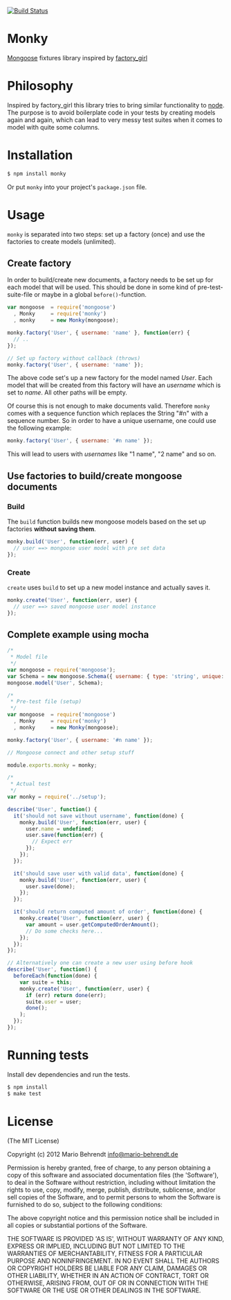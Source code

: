 [![Build Status](https://secure.travis-ci.org/mbehrendt/monky.png?branch=master)](https://travis-ci.org/mbehrendt/monky)

# Monky

[Mongoose](http://mongoosejs.com) fixtures library inspired by [factory_girl](https://github.com/thoughtbot/factory_girl)

# Philosophy

Inspired by factory_girl this library tries to bring similar functionality to [node](http://nodejs.org). The purpose is to avoid boilerplate code in your tests by creating models again and again, which can lead to very messy test suites when it comes to model with quite some columns.

# Installation

```bash
$ npm install monky
```

Or put `monky` into your project's `package.json` file.

# Usage

`monky` is separated into two steps: set up a factory (once) and use the factories to create models (unlimited).

## Create factory

In order to build/create new documents, a factory needs to be set up for each model that will be used. This should be done in some kind of pre-test-suite-file or maybe in a global `before()`-function.

```js
var mongoose  = require('mongoose')
  , Monky     = require('monky')
  , monky     = new Monky(mongoose);

monky.factory('User', { username: 'name' }, function(err) {
  // ..
});

// Set up factory without callback (throws)
monky.factory('User', { username: 'name' });
```

The above code set's up a new factory for the model named _User_. Each model that will be created from this factory will have an _username_ which is set to _name_. All other paths will be empty.

Of course this is not enough to make documents valid. Therefore `monky` comes with a sequence function which replaces the String "#n" with a sequence number. So in order to have a unique username, one could use the following example:

```js
monky.factory('User', { username: '#n name' });
```

This will lead to users with _usernames_ like "1 name", "2 name" and so on.

## Use factories to build/create mongoose documents

### Build

The `build` function builds new mongoose models based on the set up factories **without saving them**.

```js
monky.build('User', function(err, user) {
  // user ==> mongoose user model with pre set data
});
```

### Create

`create` uses `build` to set up a new model instance and actually saves it.

```js
monky.create('User', function(err, user) {
  // user ==> saved mongoose user model instance
});
```

## Complete example using mocha

```js
/*
 * Model file
 */
var mongoose = require('mongoose');
var Schema = new mongoose.Schema({ username: { type: 'string', unique: true, required: true }});
mongoose.model('User', Schema);

/*
 * Pre-test file (setup)
 */
var mongoose  = require('mongoose')
  , Monky     = require('monky')
  , monky     = new Monky(mongoose);

monky.factory('User', { username: '#n name' });

// Mongoose connect and other setup stuff

module.exports.monky = monky;

/*
 * Actual test
 */
var monky = require('../setup');

describe('User', function() {
  it('should not save without username', function(done) {
    monky.build('User', function(err, user) {
      user.name = undefined;
      user.save(function(err) {
        // Expect err
      });
    });
  });

  it('should save user with valid data', function(done) {
    monky.build('User', function(err, user) {
      user.save(done);
    });
  });

  it('should return computed amount of order', function(done) {
    monky.create('User', function(err, user) {
      var amount = user.getComputedOrderAmount();
      // Do some checks here...
    });
  });
});

// Alternatively one can create a new user using before hook
describe('User', function() {
  beforeEach(function(done) {
    var suite = this;
    monky.create('User', function(err, user) {
      if (err) return done(err);
      suite.user = user;
      done();
    );
  });
});
```

# Running tests

Install dev dependencies and run the tests.

```bash
$ npm install
$ make test
```

# License

(The MIT License)

Copyright (c) 2012 Mario Behrendt <info@mario-behrendt.de>

Permission is hereby granted, free of charge, to any person obtaining a copy of this software and associated documentation files (the 'Software'), to deal in the Software without restriction, including without limitation the rights to use, copy, modify, merge, publish, distribute, sublicense, and/or sell copies of the Software, and to permit persons to whom the Software is furnished to do so, subject to the following conditions:

The above copyright notice and this permission notice shall be included in all copies or substantial portions of the Software.

THE SOFTWARE IS PROVIDED 'AS IS', WITHOUT WARRANTY OF ANY KIND, EXPRESS OR IMPLIED, INCLUDING BUT NOT LIMITED TO THE WARRANTIES OF MERCHANTABILITY, FITNESS FOR A PARTICULAR PURPOSE AND NONINFRINGEMENT. IN NO EVENT SHALL THE AUTHORS OR COPYRIGHT HOLDERS BE LIABLE FOR ANY CLAIM, DAMAGES OR OTHER LIABILITY, WHETHER IN AN ACTION OF CONTRACT, TORT OR OTHERWISE, ARISING FROM, OUT OF OR IN CONNECTION WITH THE SOFTWARE OR THE USE OR OTHER DEALINGS IN THE SOFTWARE.
